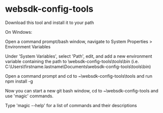 # websdk-config-tools

Download this tool and install it to your path

On Windows:

Open a command prompt/bash window, navigate to System Properties > Environment Variables

Under 'System Variables', select 'Path', edit, and add a new environment variable containing the path to \websdk-config-tools\tools\bin
(i.e. C:\Users\firstname.lastname\Documents\websdk-config-tools\tools\bin)

Open a command prompt and cd to ~\websdk-config-tools\tools and run npm install -g 

Now you can start a new git bash window, cd to ~\websdk-config-tools and use 'magic' commands. 

Type 'magic --help' for a list of commands and their descriptions 
